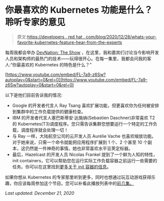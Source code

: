 # 你最喜欢的 Kubernetes 功能是什么？聆听专家的意见

> 原文:[https://developers . red hat . com/blog/2020/12/28/whats-your-favorite-kubernetes-feature-hear-from-the-experts](https://developers.redhat.com/blog/2020/12/28/whats-your-favorite-kubernetes-feature-hear-from-the-experts)

每周我都会举办 [DevNation: The Show](https://developers.redhat.com/devnation/the-show) ，在这里，我和嘉宾们讨论当今影响开发人员和架构师的最热门的技术——玩得很开心。在每一集里，我都会问我的客人:“你最喜欢的 Kubernetes 的特色是什么？”

[https://www.youtube.com/embed/FL-7a9-z6Sw?autoplay=0&start=0&rel=0](https://www.youtube.com/embed/FL-7a9-z6Sw?autoplay=0&start=0&rel=0)

以下是他们目前告诉我的情况:

*   Google 的开发者代言人 Ray Tsang 喜欢扩展功能，但更喜欢你为任何被安排到集群中的工作负载提供的健康检查。
*   IBM 的开发者代言人塞巴斯蒂安·达施纳(Sebastien Daschner)非常喜欢 T2 的 Kubernetes(T3)调度程序。您只需告诉集群您想要运行一个特定的工作负载，调度程序就会处理一切！
*   与 Ray 一样，大陆航空公司的云开发人员 Aurélie Vache 也喜欢缩放功能。对于她来说，只需一个命令就能把应用程序扩展到 1 个、2 个甚至 10 个副本，这仍然是一件神奇的事情。她也非常喜欢水平豆荚定标器。
*   最后，Hazelcast 的开发人员 Nicolas Frankel 提到了一个鲜为人知的特性，init containers，它可以帮助您在运行实际工作负载容器之前运行一些需要的任务。你可以在这里找到[更多关于 init 容器的信息](https://kubernetes.io/docs/concepts/workloads/pods/init-containers/)。

如果你想从 Kubernetes 的专家那里听到更多，同时也想通过玩互动游戏获得乐趣，你应该每周参加这个节目。您可以补看此播放列表中的[前几集。](https://www.youtube.com/watch?v=Lyl61jJqY9o&list=PLf3vm0UK6HKpbZvVaYjOmnvnVXBkHPvms)

*Last updated: December 21, 2020*